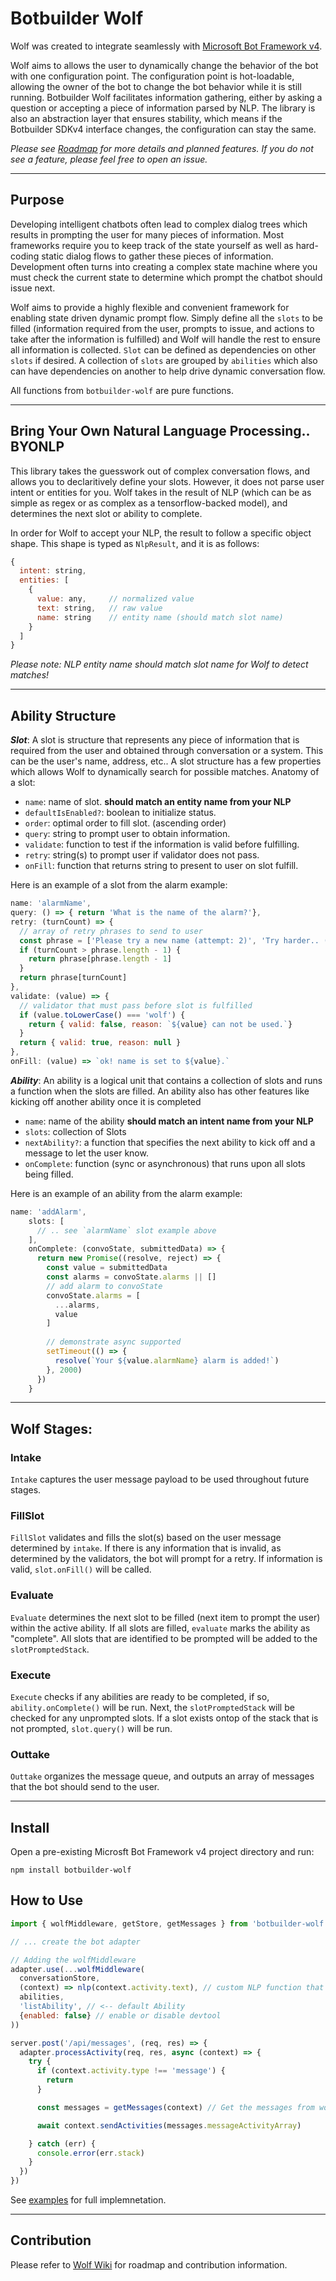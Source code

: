 # Botbuilder Wolf
Wolf was created to integrate seamlessly with [Microsoft Bot Framework v4](https://github.com/Microsoft/botbuilder-js).

Wolf aims to allows the user to dynamically change the behavior of the bot with one configuration point. The configuration point is hot-loadable, allowing the owner of the bot to change the bot behavior while it is still running. Botbuilder Wolf facilitates information gathering, either by asking a question or accepting a piece of information parsed by NLP.  The library is also an abstraction layer that ensures stability, which means if the Botbuilder SDKv4 interface changes, the configuration can stay the same.

_Please see [Roadmap](https://github.com/great-lakes/botbuilder-wolf/wiki/Roadmap) for more details and planned features. If you do not see a feature, please feel free to open an issue._
___

## Purpose
Developing intelligent chatbots often lead to complex dialog trees which results in prompting the user for many pieces of information. Most frameworks require you to keep track of the state yourself as well as hard-coding static dialog flows to gather these pieces of information. Development often turns into creating a complex state machine where you must check the current state to determine which prompt the chatbot should issue next.

Wolf aims to provide a highly flexible and convenient framework for enabling state driven dynamic prompt flow. Simply define all the `slots` to be filled (information required from the user, prompts to issue, and actions to take after the information is fulfilled) and Wolf will handle the rest to ensure all information is collected. `Slot` can be defined as dependencies on other `slots` if desired. A collection of `slots` are grouped by `abilities` which also can have dependencies on another to help drive dynamic conversation flow.

All functions from `botbuilder-wolf` are pure functions.
___

## Bring Your Own Natural Language Processing.. BYONLP
This library takes the guesswork out of complex conversation flows, and allows you to declaritively define your slots.  However, it does not parse user intent or entities for you.  Wolf takes in the result of NLP (which can be as simple as regex or as complex as a tensorflow-backed model), and determines the next slot or ability to complete.

In order for Wolf to accept your NLP, the result to follow a specific object shape. This shape is typed as `NlpResult`, and it is as follows:
```js
{
  intent: string,
  entities: [
    {
      value: any,     // normalized value
      text: string,   // raw value
      name: string    // entity name (should match slot name)
    }    
  ]  
}
```
_Please note: NLP entity name should match slot name for Wolf to detect matches!_
___

## Ability Structure
__*Slot*__: A slot is structure that represents any piece of information that is required from the user and obtained through conversation or a system. This can be the user's name, address, etc.. A slot structure has a few properties which allows Wolf to dynamically search for possible matches. Anatomy of a slot:
- `name`: name of slot. **should match an entity name from your NLP**
- `defaultIsEnabled?`: boolean to initialize status.
- `order`: optimal order to fill slot. (ascending order)
- `query`: string to prompt user to obtain information.
- `validate`: function to test if the information is valid before fulfilling.
- `retry`: string(s) to prompt user if validator does not pass.
- `onFill`: function that returns string to present to user on slot fulfill.

Here is an example of a slot from the alarm example:
```js
name: 'alarmName',
query: () => { return 'What is the name of the alarm?'},
retry: (turnCount) => {
  // array of retry phrases to send to user
  const phrase = ['Please try a new name (attempt: 2)', 'Try harder.. (attempt: 3)']
  if (turnCount > phrase.length - 1) {
    return phrase[phrase.length - 1]
  }
  return phrase[turnCount]
},
validate: (value) => {
  // validator that must pass before slot is fulfilled
  if (value.toLowerCase() === 'wolf') {
    return { valid: false, reason: `${value} can not be used.`}
  }
  return { valid: true, reason: null }
},
onFill: (value) => `ok! name is set to ${value}.`
```

__*Ability*__: An ability is a logical unit that contains a collection of slots and runs a function when the slots are filled.  An ability also has other features like kicking off another ability once it is completed

- `name`: name of the ability **should match an intent name from your NLP**
- `slots`: collection of Slots
- `nextAbility?`: a function that specifies the next ability to kick off and a message to let the user know.
- `onComplete`: function (sync or asynchronous) that runs upon all slots being filled.

Here is an example of an ability from the alarm example:
```js
name: 'addAlarm',
    slots: [
      // .. see `alarmName` slot example above
    ],
    onComplete: (convoState, submittedData) => {
      return new Promise((resolve, reject) => {
        const value = submittedData
        const alarms = convoState.alarms || []
        // add alarm to convoState
        convoState.alarms = [
          ...alarms,
          value          
        ]                                             
        
        // demonstrate async supported
        setTimeout(() => {
          resolve(`Your ${value.alarmName} alarm is added!`)
        }, 2000)
      })
    }
```

___
## Wolf Stages:
### **Intake**
`Intake` captures the user message payload to be used throughout future stages.

### **FillSlot**
`FillSlot` validates and fills the slot(s) based on the user message determined by `intake`. If there is any information that is invalid, as determined by the validators, the bot will prompt for a retry. If information is valid, `slot.onFill()` will be called.

### **Evaluate**
`Evaluate` determines the next slot to be filled (next item to prompt the user) within the active ability.  If all slots are filled, `evaluate` marks the ability as "complete". All slots that are identified to be prompted will be added to the `slotPromptedStack`.

### **Execute**
`Execute` checks if any abilities are ready to be completed, if so, `ability.onComplete()` will be run. Next, the `slotPromptedStack` will be checked for any unprompted slots. If a slot exists ontop of the stack that is not prompted, `slot.query()` will be run.

### **Outtake**
`Outtake` organizes the message queue, and outputs an array of messages that the bot should send to the user.

___
## Install
Open a pre-existing Microsft Bot Framework v4 project directory and run:
```
npm install botbuilder-wolf
```

## How to Use
```js
import { wolfMiddleware, getStore, getMessages } from 'botbuilder-wolf'

// ... create the bot adapter

// Adding the wolfMiddleware
adapter.use(...wolfMiddleware(
  conversationStore,
  (context) => nlp(context.activity.text), // custom NLP function that conforms to the NlpResult type
  abilities,
  'listAbility', // <-- default Ability
  {enabled: false} // enable or disable devtool
))

server.post('/api/messages', (req, res) => {
  adapter.processActivity(req, res, async (context) => {
    try {
      if (context.activity.type !== 'message') {
        return
      }

      const messages = getMessages(context) // Get the messages from wolf

      await context.sendActivities(messages.messageActivityArray)

    } catch (err) {
      console.error(err.stack)
    }
  })
})
```

See [examples](https://github.com/great-lakes/botbuilder-wolf/tree/master/examples) for full implemnetation.

___

## Contribution
Please refer to [Wolf Wiki](https://github.com/great-lakes/botbuilder-wolf/wiki) for roadmap and contribution information.
